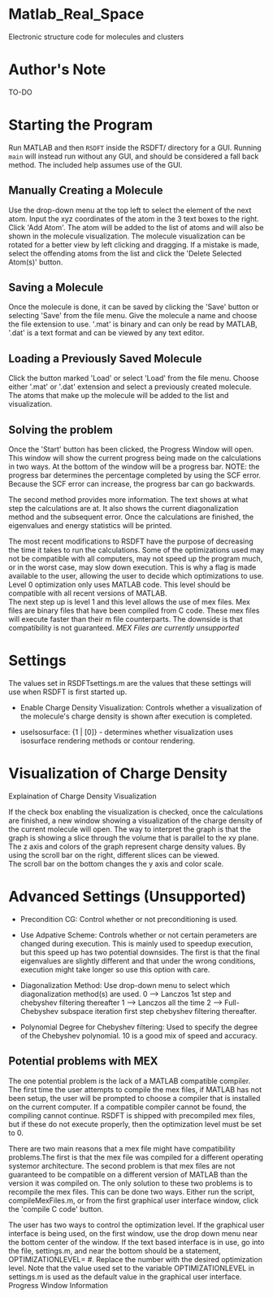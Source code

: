 # Matlab_Real_Space
Electronic structure code for molecules and clusters

# Author's Note
TO-DO

# Starting the Program

Run MATLAB and then `RSDFT` inside the RSDFT/ directory for a GUI. Running
`main` will instead run without any GUI, and should be 
considered a fall back method. The included help assumes use of the GUI.

## Manually Creating a Molecule

Use the drop-down menu at the top left
to select the element of the next atom.  Input
the xyz coordinates of the atom in the 3 text boxes
to the right.  Click 'Add Atom'.  The atom will be
added to the list of atoms and will also be shown
in the molecule visualization.  The molecule visualization
can be rotated for a better view by left clicking and dragging.
If a mistake is made, select the offending atoms from the list
and click the 'Delete Selected Atom(s)' button.

## Saving a Molecule
Once the molecule is done, it can be saved by clicking the
'Save' button or selecting 'Save' from the file menu.
Give the molecule a name and choose the file extension to
use.  '.mat' is binary and can only be read by MATLAB, '.dat'
is a text format and can be viewed by any text editor.

## Loading a Previously Saved Molecule

Click the button marked 'Load' or select 'Load'
from the file menu.  Choose either '.mat' or '.dat'
extension and select a previously created molecule.
The atoms that make up the molecule will be added to
the list and visualization. 

## Solving the problem

Once the 'Start' button has been clicked,
the Progress Window will open.  This window
will show the current progress being made on the
calculations in two ways.  At the bottom of the 
window will be a progress bar.  NOTE: the progress
bar determines the percentage completed by using 
the SCF error.  Because the SCF error can increase, 
the progress bar can go backwards.

The second method provides more information.
The text shows at what step the calculations are at.
It also shows the current diagonalization method and
the subsequent error.  Once the calculations are finished,
the eigenvalues and energy statistics will be printed.

The most recent modifications to RSDFT
have the purpose of decreasing the 
time it takes to run the calculations. Some of the 
optimizations used may not be compatible with all 
computers, may not speed up the program much, or in 
the worst case, may slow down execution.  This is why 
a flag is made available to the user, allowing the
user to decide which optimizations to use.  Level 0 
optimization only uses MATLAB code.  This level should 
be compatible with all recent versions of MATLAB.  
The next step up is level 1 and this level allows the 
use of mex files.  Mex files are binary files that have 
been compiled from C code.  These mex files will 
execute faster than their m file counterparts.  The 
downside is that compatibility is not guaranteed. 
*MEX Files are currently unsupported* 

# Settings

The values set in RSDFTsettings.m are the
values that these settings will use when
RSDFT is first started up.

* Enable Charge Density Visualization: Controls
whether a visualization of the molecule's charge
density is shown after execution is completed.

* useIsosurface: {1 | [0]} - determines whether visualization uses isosurface
rendering methods or contour rendering.

# Visualization of Charge Density
Explaination of Charge Density Visualization

If the check box enabling the visualization is
checked, once the calculations are finished, a
new window showing a visualization of the charge density
of the current molecule will open.  The way to interpret
the graph is that the graph is showing a slice through the
volume that is parallel to the xy plane. The z axis and colors 
of the graph represent charge density values.  By using the 
scroll bar on the right, different slices can be viewed.  
The scroll bar on the bottom changes the y axis and color scale.

# Advanced Settings (Unsupported)
* Precondition CG: Control whether or not
preconditioning is used.

* Use Adpative Scheme: Controls whether
or not certain perameters are changed during
execution.  This is mainly used to speedup
execution, but this speed up has two potential
downsides.  The first is that the final eigenvalues 
are slightly different and that under the wrong
conditions, execution might take longer so use this
option with care.

* Diagonalization Method: Use drop-down menu
to select which diagonalization method(s) are
used.
0 --> Lanczos 1st step and chebyshev filtering thereafter
1 --> Lanczos all the time
2 --> Full-Chebyshev subspace iteration first step
      chebyshev filtering thereafter.

* Polynomial Degree for Chebyshev filtering:
Used to specify the degree of the Chebyshev
polynomial.  10 is a good mix of speed and
accuracy.

## Potential problems with MEX
The one potential problem is the lack of a MATLAB 
compatible compiler.  The first time the user attempts 
to compile the mex files, if MATLAB has not been setup,
the user will be prompted to choose a compiler that is
installed on the current computer.  If a compatible 
compiler cannot be found, the compiling cannot continue.
RSDFT is shipped with precompiled mex files, but if these
do not execute properly, then the optimization level must
be set to 0.

There are two main reasons that a mex file might have 
compatibility problems.The first is that the mex file
was compiled for a different operating systemor architecture.
The second problem is that mex files are not guaranteed to
be compatible on a different version of MATLAB than the 
version it was compiled on.  The only solution to these
two problems is to recompile the mex files.  This can
be done two ways.  Either run the script, compileMexFiles.m,
or from the first graphical user interface window, click 
the 'compile C code' button. 

The user has two ways to control the optimization level.
If the graphical user interface is being used, on the 
first window, use the drop down menu near the bottom center
of the window.  If the text based interface is in use, go
into the file, settings.m, and near the bottom should be
a statement, OPTIMIZATIONLEVEL= #.  Replace the number 
with the desired optimization level.  Note that the value
 used set to the variable OPTIMIZATIONLEVEL in settings.m 
is used as the default value in the graphical user interface.
Progress Window Information

